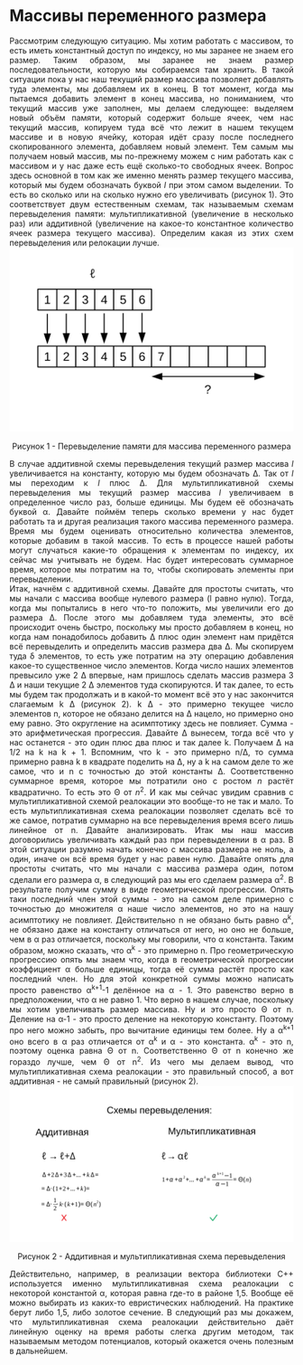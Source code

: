 <h1>Массивы переменного размера</h1>
<div align="justify">
Рассмотрим следующую ситуацию. Мы хотим работать с массивом, то есть иметь константный доступ по индексу, но мы заранее
не знаем его размер. Таким образом, мы заранее не знаем размер последовательности, которую мы собираемся там хранить. В такой 
ситуации пока у нас наш текущий размер массива позволяет добавлять туда элементы, мы добавляем их в конец. В тот 
момент, когда мы пытаемся добавить элемент в конец массива, но пониманием, что текущий массив уже заполнен, мы делаем 
следующее: выделяем новый объём памяти, который содержит больше ячеек, чем нас текущий массив, копируем туда всё что 
лежит в нашем текущем массиве и в новую ячейку, которая идёт сразу после последнего скопированного элемента, 
добавляем новый элемент. Тем самым мы получаем новый массив, мы по-прежнему можем с ним работать как с массивом и у 
нас даже есть ещё сколько-то свободных ячеек. Вопрос здесь основной в том как же именно менять размер текущего массива,
который мы будем обозначать буквой <em>l</em> при этом самом выделении. То есть во сколько или на сколько нужно его увеличивать 
(рисунок 1). Это соответствует двум естественным схемам, так называемым схемам перевыделения памяти: мультипликативной 
(увеличение в несколько раз) или аддитивной (увеличение на какое-то константное количество ячеек размера текущего 
массива). Определим какая из этих схем перевыделения или релокации лучше.
<div align="center">
<img src="/images/dynamic-arrays/image1.svg" alt="Перевыделение памяти для массива переменного размера" />
<p>Рисунок 1 - Перевыделение памяти для массива переменного размера</p>
</div>
</div>
<div align="justify">
В случае аддитивной схемы перевыделения текущий размер массива <em>l</em> увеличивается на константу, которую мы будем 
обозначать &Delta;. Так от <em>l</em> мы переходим к <em>l</em> плюс &Delta;. Для мультипликативной схемы перевыделения
мы текущий размер массива <em>l</em> увеличиваем в определенное число раз, больше единицы. Мы будем её обозначать 
буквой &alpha;. Давайте поймём теперь сколько времени у нас будет работать та и другая реализация такого массива 
переменного размера. Время мы будем оценивать относительно количества элементов, которые добавим в такой массив. То 
есть в процессе нашей работы могут случаться какие-то обращения к элементам по индексу, их сейчас мы учитывать не будем. 
Нас будет интересовать суммарное время, которое мы потратим на то, чтобы скопировать элементы при перевыделении.
</div>
<div align="justify">
Итак, начнём с аддитивной схемы. Давайте для простоты считать, что мы начали с массива вообще нулевого размера (l равно нулю). 
Тогда, когда мы попытались в него что-то положить, мы увеличили его до размера &Delta;. После этого мы добавляем туда 
элементы, это всё происходит очень быстро, поскольку мы просто добавляем в конец, но когда нам понадобилось добавить &Delta; 
плюс один элемент нам придётся всё перевыделить и определить массив размера два &Delta;. Мы скопируем туда &delta; 
элементов, то есть уже потратим на эту операцию добавления какое-то существенное число элементов. Когда число наших 
элементов превысило уже 2 &Delta; впервые, нам пришлось сделать массив размера 3 &Delta; и наши текущие 2 &Delta; 
элементов туда скопируются. И так далее, то есть мы будем так продолжать и в какой-то момент всё это у нас закончится 
слагаемым k &Delta; (рисунок 2). k &Delta; - это примерно текущее число элементов n, которое не обязано делится 
на &Delta; нацело, но примерно оно ему равно. Это округление на асимптотику здесь не повлияет. Сумма - это 
арифметическая прогрессия. Давайте &Delta; вынесем, тогда всё что у нас останется - это один плюс два плюс и так далее k. 
Получаем &Delta; на 1/2 на k на k + 1. Вспомним, что k - это примерно n/&Delta;, то сумма примерно равна k в квадрате
поделить на &Delta;, ну а k на самом деле то же самое, что и n с точностью до этой константы &Delta;. 
Соответственно суммарное время, которое мы потратили оно с ростом <em>n</em> растёт квадратично. То есть это &Theta; 
от <em>n</em><sup>2</sup>. И как мы сейчас увидим сравнив с мультипликативной схемой реалокации это вообще-то не так и 
мало. То есть мультипликативная схема реалокации позволяет сделать всё то же самое, потратив суммарно на все 
перевыделения время всего лишь линейное от n. Давайте анализировать. Итак мы наш массив договорились увеличивать каждый 
раз при перевыделении в &alpha; раз. В этой ситуации разумно начать конечно с массива размера не ноль, а один, иначе 
он всё время будет у нас равен нулю. Давайте опять для простоты считать, что мы начали с массива размера один, потом 
сделали его размера &alpha;, в следующий раз мы его сделаем размера &alpha;<sup>2</sup>. В результате получим сумму
в виде геометрической прогрессии. Опять таки последний член этой суммы - это на самом деле примерно с точностью до 
множителя &alpha; наше число элементов, но это на нашу асимптотику не повлияет. Действительно n 
не обязано быть равно &alpha;<sup>k</sup>, не обязано даже на константу отличаться от него, но оно не больше, чем 
в &alpha; раз отличается, поскольку мы говорили, что &alpha; константа. Таким образом, можно сказать, что 
&alpha;<sup>k</sup> - это примерно n. Про геометрическую прогрессию опять мы знаем что, когда в геометрической прогрессии 
коэффициент &alpha; больше единицы, тогда её сумма растёт просто как последний член. Но для этой конкретной суммы можно
написать просто равенство &alpha;<sup>k+1</sup>-1 делённое на &alpha; - 1. Это равенство верно в предположении, что 
&alpha; не равно 1. Что верно в нашем случае, поскольку мы хотим увеличивать размер массива. Ну и это 
просто &Theta; от n. Деление на &alpha;-1 - это просто деление на некоторую константу. Поэтому про него можно забыть, 
про вычитание единицы тем более. Ну а &alpha;<sup>k+1</sup> оно всего в &alpha; раз отличается от &alpha;<sup>k</sup> и 
&alpha; - это константа. &alpha;<sup>k</sup> - это n, поэтому оценка равна &Theta; от n. Соответственно &Theta; от n 
конечно же гораздо лучше, чем &Theta; от n<sup>2</sup>. Из чего мы делаем вывод, что мультипликативная схема 
реалокации - это правильный способ, а вот аддитивная - не самый правильный (рисунок 2).
<div align="center">
<img src="/images/dynamic-arrays/image2.svg" alt="Аддитивная и мультипликативная схема перевыделения" />
<p>Рисунок 2 - Аддитивная и мультипликативная схема перевыделения</p>
</div>
</div>
<div align="justify">
Действительно, например, в реализации вектора библиотеки C++ используется именно мультипликативная схема реалокации с 
некоторой константой &alpha;, которая равна где-то в районе 1,5. Вообще её можно выбирать из каких-то евристических 
наблюдений. На практике берут либо 1,5, либо золотое сечение. В следующий раз мы докажем, что мультипликативная схема 
реалокации действительно даёт линейную оценку на время работы слегка другим методом, так называемым методом потенциалов,
который окажется очень полезным в дальнейшем.
</div>